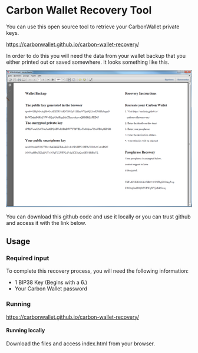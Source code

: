 Carbon Wallet Recovery Tool
============================

You can use this open source tool to retrieve your 
CarbonWallet private keys.

https://carbonwallet.github.io/carbon-wallet-recovery/

In order to do this you will need the data from your wallet backup that you either printed out or saved somewhere. It looks  something like this.

![Wallet Backup](https://raw.githubusercontent.com/onchain/carbonwallet-recovery/gh-pages/wallet-backup.png)

You can download this github code and use it locally or you can trust github and access it with the link below.

## Usage

### Required input

To complete this recovery process, you will need the following information:

* 1 BIP38 Key (Begins with a 6.)
* Your Carbon Wallet password

### Running

https://carbonwallet.github.io/carbon-wallet-recovery/

#### Running locally

Download the files and access index.html from your browser.



